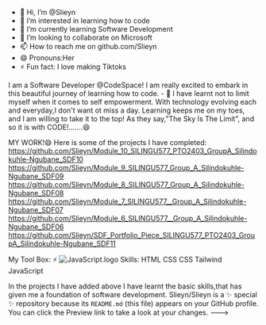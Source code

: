- 👋 Hi, I’m @Slieyn
- 👀 I’m interested in learning how to code 
- 🌱 I’m currently learning Software Development
- 💞️ I’m looking to collaborate on Microsoft
- 📫 How to reach me on github.com/Slieyn
- 😄 Pronouns:Her
- ⚡ Fun fact: I love making Tiktoks

I am a Software Developer @CodeSpace! I am really excited to embark in this beautiful journey of learning how to code. - 👀
I have learnt not to limit myself when it comes to self empowerment. 
With technology evolving each and everyday,I don't want ot miss a day. 
Learning keeps me on my toes, and I am willing to take it to the top! 
As they say,"The Sky Is The Limit", and so it is with CODE!.......😄

MY WORK!😄
Here is some of the projects I have completed:
https://github.com/Slieyn/Module_10_SILINGU577_PTO2403_GroupA_Silindokuhle-Ngubane_SDF10
https://github.com/Slieyn/Module_9_SILINGU577_Group_A_Silindokuhle-Ngubane_SDF09
https://github.com/Slieyn/Module_8_SILINGU577_Group_A_Silindokuhle-Ngubane_SDF08
https://github.com/Slieyn/Module_7_SILINGU577__Group_A_Silindokuhle-Ngubane_SDF07
https://github.com/Slieyn/Module_6_SILINGU577__Group_A_Silindokuhle-Ngubane_SDF06
https://github.com/Slieyn/SDF_Portfolio_Piece_SILINGU577_PTO2403_GroupA_Silindokuhle-Ngubane_SDF11

My Tool Box: ⚡
<img src="https://github.com/devicons/devicons/blob/master/icons/javascript/javascript=original.svg" alt="JavaScript.logo">
Skills: 
HTML
CSS
CSS Tailwind 
JavaScript

In the projects I have added above I have learnt the basic skills,that has 
given me a foundation of software development. 
Slieyn/Slieyn is a ✨ special ✨ repository because its `README.md` (this file) appears on your GitHub profile.
You can click the Preview link to take a look at your changes.
--->
